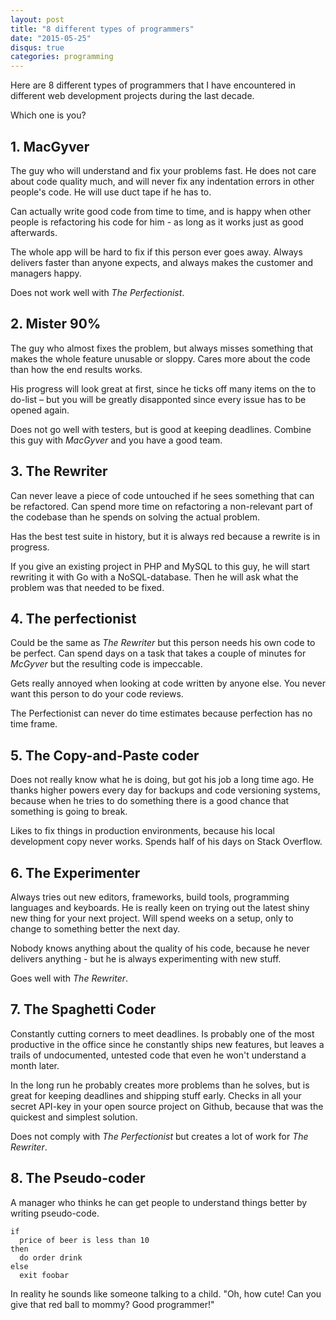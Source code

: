 ```yaml
---
layout: post
title: "8 different types of programmers"
date: "2015-05-25"
disqus: true
categories: programming
---
```


Here are 8 different types of programmers that I have encountered in 
different web development projects during the last decade. 

Which one is you?


## 1. MacGyver

The guy who will understand and fix your problems fast. He does not care
about code quality much, and will never fix any indentation errors in 
other people's code. He will use duct tape if he has to.

Can actually write good code from time to time, and is happy when other
people is refactoring his code for him - as long as it works just as good afterwards.

The whole app will be hard to fix if this person ever goes away. Always delivers faster than anyone expects, and always makes the customer and managers happy.

Does not work well with *The Perfectionist*.

## 2. Mister 90%

The guy who almost fixes the problem, but always misses something that
makes the whole feature unusable or sloppy. Cares more about the code
than how the end results works.

His progress will look great at first, since he ticks off many items
on the to do-list – but you will be greatly disapponted since every
issue has to be opened again.

Does not go well with testers, but is good at keeping deadlines. Combine this guy with *MacGyver* and you have a good team.

## 3. The Rewriter

Can never leave a piece of code untouched if he sees something that can
be refactored. Can spend more time on refactoring a non-relevant part
of the codebase than he spends on solving the actual problem.

Has the best test suite in history, but it is always red because a rewrite is
in progress.

If you give an existing project in PHP and MySQL to this guy, he will start
rewriting it with Go with a NoSQL-database. Then he will ask what the problem was that needed to be fixed.


## 4. The perfectionist

Could be the same as *The Rewriter* but this person needs his own code
to be perfect. Can spend days on a task that takes a couple of minutes for *McGyver*
but the resulting code is impeccable. 

Gets really annoyed when looking at code written by anyone else. You never want this person to do your code reviews.

The Perfectionist can never do time estimates because perfection has no time frame.


## 5. The Copy-and-Paste coder

Does not really know what he is doing, but got his job a long time ago. He thanks higher powers every day for backups and code versioning systems, because when he tries to do something there is a good chance that something is going to break.

Likes to fix things in production environments, because his local development copy never works.
Spends half of his days on Stack Overflow.

## 6. The Experimenter

Always tries out new editors, frameworks, build tools, programming languages and keyboards. He is really keen on trying out the latest shiny new thing for your next project. Will spend weeks on a setup, only to change to something better the next day.

Nobody knows anything about the quality of his code, because he never delivers anything - but he is always experimenting with new stuff.

Goes well with *The Rewriter*. 

## 7. The Spaghetti Coder

Constantly cutting corners to meet deadlines. Is probably one of the most productive in the office since he constantly
ships new features, but leaves a trails of undocumented, untested code that even he won't understand a month later.

In the long run he probably creates more problems than he solves, but is great for keeping deadlines and shipping stuff early. Checks in all your secret API-key in your open source project on Github, because that was the quickest and simplest solution.

Does not comply with *The Perfectionist* but creates a lot of work for *The Rewriter*. 

## 8. The Pseudo-coder

A manager who thinks he can get people to understand things better by writing pseudo-code. 

```
if
  price of beer is less than 10
then
  do order drink
else
  exit foobar

```

In reality he sounds like someone talking to a child. "Oh, how cute! Can you give that red ball to mommy? Good programmer!"


